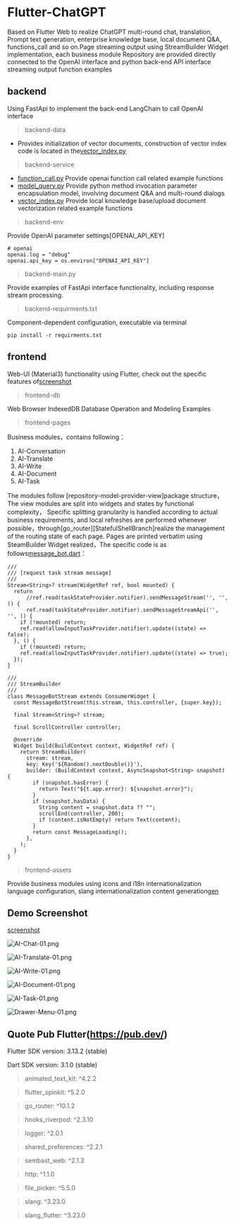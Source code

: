 # Flutter-ChatGPT

Based on Flutter Web to realize ChatGPT multi-round chat, translation, Prompt text generation,
enterprise knowledge base, local document Q&A, functions_call and so on.Page streaming output using
StreamBuilder Widget implementation, each business module Repository are provided directly connected
to the OpenAI interface and python back-end API interface streaming output function examples

## backend

Using FastApi to implement the back-end LangChain to call OpenAI interface
> backend-data

- Provides initialization of vector documents, construction of vector index code is located in
  the[vector_index.py](backend%2Fservice%2Fvector_index.py)

> backend-service

- [function_call.py](backend%2Fservice%2Ffunction_call.py)
  Provide openai function call related example functions
- [model_query.py](backend%2Fservice%2Fmodel_query.py)
  Provide python method invocation parameter encapsulation model, involving document Q&A and
  multi-round dialogs
- [vector_index.py](backend%2Fservice%2Fvector_index.py)
  Provide local knowledge base/upload document vectorization related example functions

> backend-env

Provide OpenAI parameter settings[OPENAI_API_KEY]

```
# openai
openai.log = "debug"
openai.api_key = os.environ["OPENAI_API_KEY"]
```

> backend-main.py

Provide examples of FastApi interface functionality, including response stream processing.

> backend-requirments.txt

Component-dependent configuration, executable via terminal

```
pip install -r requirments.txt
```

## frontend

Web-UI (Material3) functionality using Flutter, check out the specific features
of[screenshot](screenshot)
> frontend-db

Web Browser IndexedDB Database Operation and Modeling Examples

> frontend-pages

Business modules，contains following：

1. AI-Conversation
2. AI-Translate
3. AI-Write
4. AI-Document
5. AI-Task

The modules follow [repository-model-provider-view]package structure，The view modules are split into
widgets and states by functional complexity，
Specific splitting granularity is handled according to actual business requirements, and local
refreshes are performed whenever possible，through[go_router][StatefulShellBranch]realize the
management of the routing state of each page. Pages are printed verbatim using SteamBuilder
Widget realized，The specific code is as
follows[message_bot.dart](frontend%2Flib%2Fpages%2Fmessage%2Fmessage_bot.dart)：

```
///
/// [request task stream message]
///
Stream<String>? stream(WidgetRef ref, bool mounted) {
  return
      //ref.read(taskStateProvider.notifier).sendMessageStream('', '', () {
      ref.read(taskStateProvider.notifier).sendMessageStreamApi('', '', () {
    if (!mounted) return;
    ref.read(allowInputTaskProvider.notifier).update((state) => false);
  }, () {
    if (!mounted) return;
    ref.read(allowInputTaskProvider.notifier).update((state) => true);
  });
}

///
/// StreamBuilder
///
class MessageBotStream extends ConsumerWidget {
  const MessageBotStream(this.stream, this.controller, {super.key});

  final Stream<String>? stream;

  final ScrollController controller;

  @override
  Widget build(BuildContext context, WidgetRef ref) {
    return StreamBuilder(
      stream: stream,
      key: Key('${Random().nextDouble()}'),
      builder: (BuildContext context, AsyncSnapshot<String> snapshot) {
        if (snapshot.hasError) {
          return Text("${t.app.error}: ${snapshot.error}");
        }
        if (snapshot.hasData) {
          String content = snapshot.data ?? "";
          scrollEnd(controller, 200);
          if (content.isNotEmpty) return Text(content);
        }
        return const MessageLoading();
      },
    );
  }
}
```

> frontend-assets

Provide business modules using icons and i18n internationalization language configuration, slang
internationalization content generation[gen](frontend%2Flib%2Fgen)

## Demo Screenshot

[screenshot](screenshot)

![AI-Chat-01.png](screenshot%2Fzh%2FAI-Chat-01.png)

![AI-Translate-01.png](screenshot%2Fzh%2FAI-Translate-01.png)

![AI-Write-01.png](screenshot%2Fzh%2FAI-Write-01.png)

![AI-Document-01.png](screenshot%2Fzh%2FAI-Document-01.png)

![AI-Task-01.png](screenshot%2Fzh%2FAI-Task-01.png)

![Drawer-Menu-01.png](screenshot%2Fzh%2FDrawer-Menu-01.png)

## Quote Pub Flutter(https://pub.dev/)

Flutter SDK version: 3.13.2 (stable)

Dart SDK version: 3.1.0 (stable)

> animated_text_kit: ^4.2.2

> flutter_spinkit: ^5.2.0

> go_router: ^10.1.2

> hooks_riverpod: ^2.3.10

> logger: ^2.0.1

> shared_preferences: ^2.2.1

> sembast_web: ^2.1.3

> http: ^1.1.0

> file_picker: ^5.5.0

> slang: ^3.23.0

> slang_flutter: ^3.23.0